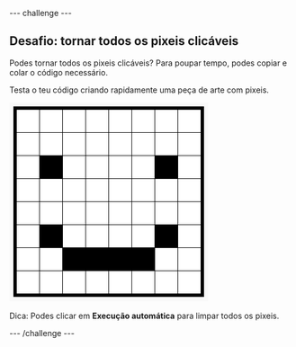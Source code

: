 --- challenge ---

## Desafio: tornar todos os pixeis clicáveis

Podes tornar todos os pixeis clicáveis? Para poupar tempo, podes copiar e colar o código necessário.

Testa o teu código criando rapidamente uma peça de arte com pixeis.

![captura de ecrã](images/pixel-art-black-example.png)

Dica: Podes clicar em **Execução automática** para limpar todos os pixeis.

--- /challenge ---
